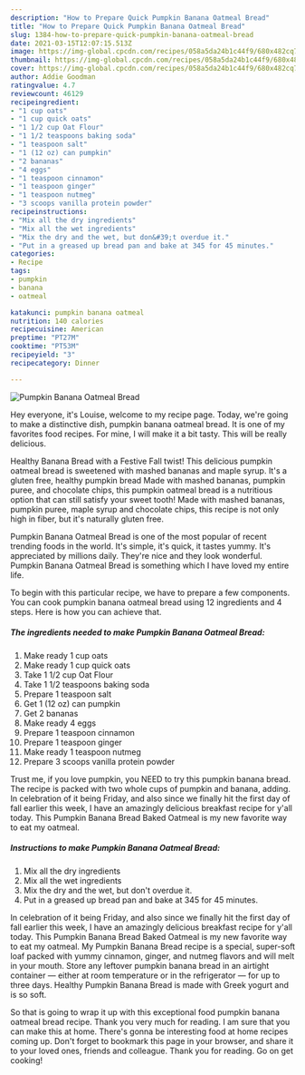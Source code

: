 ```yaml
---
description: "How to Prepare Quick Pumpkin Banana Oatmeal Bread"
title: "How to Prepare Quick Pumpkin Banana Oatmeal Bread"
slug: 1384-how-to-prepare-quick-pumpkin-banana-oatmeal-bread
date: 2021-03-15T12:07:15.513Z
image: https://img-global.cpcdn.com/recipes/058a5da24b1c44f9/680x482cq70/pumpkin-banana-oatmeal-bread-recipe-main-photo.jpg
thumbnail: https://img-global.cpcdn.com/recipes/058a5da24b1c44f9/680x482cq70/pumpkin-banana-oatmeal-bread-recipe-main-photo.jpg
cover: https://img-global.cpcdn.com/recipes/058a5da24b1c44f9/680x482cq70/pumpkin-banana-oatmeal-bread-recipe-main-photo.jpg
author: Addie Goodman
ratingvalue: 4.7
reviewcount: 46129
recipeingredient:
- "1 cup oats"
- "1 cup quick oats"
- "1 1/2 cup Oat Flour"
- "1 1/2 teaspoons baking soda"
- "1 teaspoon salt"
- "1 (12 oz) can pumpkin"
- "2 bananas"
- "4 eggs"
- "1 teaspoon cinnamon"
- "1 teaspoon ginger"
- "1 teaspoon nutmeg"
- "3 scoops vanilla protein powder"
recipeinstructions:
- "Mix all the dry ingredients"
- "Mix all the wet ingredients"
- "Mix the dry and the wet, but don&#39;t overdue it."
- "Put in a greased up bread pan and bake at 345 for 45 minutes."
categories:
- Recipe
tags:
- pumpkin
- banana
- oatmeal

katakunci: pumpkin banana oatmeal 
nutrition: 140 calories
recipecuisine: American
preptime: "PT27M"
cooktime: "PT53M"
recipeyield: "3"
recipecategory: Dinner

---
```



![Pumpkin Banana Oatmeal Bread](https://img-global.cpcdn.com/recipes/058a5da24b1c44f9/680x482cq70/pumpkin-banana-oatmeal-bread-recipe-main-photo.jpg)

Hey everyone, it's Louise, welcome to my recipe page. Today, we're going to make a distinctive dish, pumpkin banana oatmeal bread. It is one of my favorites food recipes. For mine, I will make it a bit tasty. This will be really delicious.

Healthy Banana Bread with a Festive Fall twist! This delicious pumpkin oatmeal bread is sweetened with mashed bananas and maple syrup. It&#39;s a gluten free, healthy pumpkin bread Made with mashed bananas, pumpkin puree, and chocolate chips, this pumpkin oatmeal bread is a nutritious option that can still satisfy your sweet tooth! Made with mashed bananas, pumpkin puree, maple syrup and chocolate chips, this recipe is not only high in fiber, but it&#39;s naturally gluten free.

Pumpkin Banana Oatmeal Bread is one of the most popular of recent trending foods in the world. It's simple, it's quick, it tastes yummy. It's appreciated by millions daily. They're nice and they look wonderful. Pumpkin Banana Oatmeal Bread is something which I have loved my entire life.


To begin with this particular recipe, we have to prepare a few components. You can cook pumpkin banana oatmeal bread using 12 ingredients and 4 steps. Here is how you can achieve that.

<!--inarticleads1-->

##### The ingredients needed to make Pumpkin Banana Oatmeal Bread:

1. Make ready 1 cup oats
1. Make ready 1 cup quick oats
1. Take 1 1/2 cup Oat Flour
1. Take 1 1/2 teaspoons baking soda
1. Prepare 1 teaspoon salt
1. Get 1 (12 oz) can pumpkin
1. Get 2 bananas
1. Make ready 4 eggs
1. Prepare 1 teaspoon cinnamon
1. Prepare 1 teaspoon ginger
1. Make ready 1 teaspoon nutmeg
1. Prepare 3 scoops vanilla protein powder


Trust me, if you love pumpkin, you NEED to try this pumpkin banana bread. The recipe is packed with two whole cups of pumpkin and banana, adding. In celebration of it being Friday, and also since we finally hit the first day of fall earlier this week, I have an amazingly delicious breakfast recipe for y&#39;all today. This Pumpkin Banana Bread Baked Oatmeal is my new favorite way to eat my oatmeal. 

<!--inarticleads2-->

##### Instructions to make Pumpkin Banana Oatmeal Bread:

1. Mix all the dry ingredients
1. Mix all the wet ingredients
1. Mix the dry and the wet, but don&#39;t overdue it.
1. Put in a greased up bread pan and bake at 345 for 45 minutes.


In celebration of it being Friday, and also since we finally hit the first day of fall earlier this week, I have an amazingly delicious breakfast recipe for y&#39;all today. This Pumpkin Banana Bread Baked Oatmeal is my new favorite way to eat my oatmeal. My Pumpkin Banana Bread recipe is a special, super-soft loaf packed with yummy cinnamon, ginger, and nutmeg flavors and will melt in your mouth. Store any leftover pumpkin banana bread in an airtight container — either at room temperature or in the refrigerator — for up to three days. Healthy Pumpkin Banana Bread is made with Greek yogurt and is so soft. 

So that is going to wrap it up with this exceptional food pumpkin banana oatmeal bread recipe. Thank you very much for reading. I am sure that you can make this at home. There's gonna be interesting food at home recipes coming up. Don't forget to bookmark this page in your browser, and share it to your loved ones, friends and colleague. Thank you for reading. Go on get cooking!
